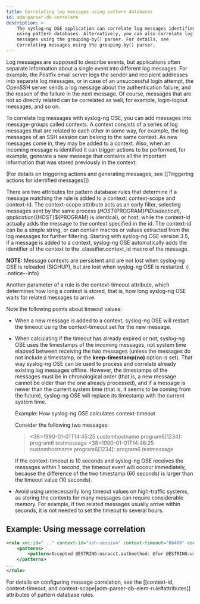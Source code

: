 ```yaml
---
title: Correlating log messages using pattern databases
id: adm-parser-db-correlate
description: >-
    The syslog-ng OSE application can correlate log messages identified
    using pattern databases. Alternatively, you can also correlate log 
    messages using the grouping-by() parser. For details, see 
    Correlating messages using the grouping-by() parser.
---
```


Log messages are supposed to describe events, but applications often
separate information about a single event into different log messages.
For example, the Postfix email server logs the sender and recipient
addresses into separate log messages, or in case of an unsuccessful
login attempt, the OpenSSH server sends a log message about the
authentication failure, and the reason of the failure in the next
message. Of course, messages that are not so directly related can be
correlated as well, for example, login-logout messages, and so on.

To correlate log messages with syslog-ng OSE, you can add messages into
message-groups called contexts. A context consists of a series of log
messages that are related to each other in some way, for example, the
log messages of an SSH session can belong to the same context. As new
messages come in, they may be added to a context. Also, when an incoming
message is identified it can trigger actions to be performed, for
example, generate a new message that contains all the important
information that was stored previously in the context.

(For details on triggering actions and generating messages, see
[[Triggering actions for identified messages]])

There are two attributes for pattern database rules that determine if a
message matching the rule is added to a context: context-scope and
context-id. The context-scope attribute acts as an early filter,
selecting messages sent by the same process (${HOST}${PROGRAM}${PID}
is identical), application (${HOST}${PROGRAM} is identical), or host,
while the context-id actually adds the message to the context specified
in the id. The context-id can be a simple string, or can contain macros
or values extracted from the log messages for further filtering.
Starting with syslog-ng OSE version 3.5, if a message is added to a
context, syslog-ng OSE automatically adds the identifier of the context
to the .classifier.context\_id macro of the message.

**NOTE:** Message contexts are persistent and are not lost when syslog-ng
OSE is reloaded (SIGHUP), but are lost when syslog-ng OSE is restarted.
{: .notice--info}

Another parameter of a rule is the context-timeout attribute, which
determines how long a context is stored, that is, how long syslog-ng OSE
waits for related messages to arrive.

Note the following points about timeout values:

- When a new message is added to a context, syslog-ng OSE will restart
    the timeout using the context-timeout set for the new message.

- When calculating if the timeout has already expired or not,
    syslog-ng OSE uses the timestamps of the incoming messages, not
    system time elapsed between receiving the two messages (unless the
    messages do not include a timestamp, or the **keep-timestamp(no)**
    option is set). That way syslog-ng OSE can be used to process and
    correlate already existing log messages offline. However, the
    timestamps of the messages must be in chronological order (that is,
    a new message cannot be older than the one already processed), and
    if a message is newer than the current system time (that is, it
    seems to be coming from the future), syslog-ng OSE will replace its
    timestamp with the current system time.

    Example: How syslog-ng OSE calculates context-timeout

    Consider the following two messages:

    ><38>1990-01-01T14:45:25 customhostname program6[1234]: program6 testmessage
    ><38>1990-01-01T14:46:25 customhostname program6[1234]: program6 testmessage

    If the context-timeout is 10 seconds and syslog-ng OSE receives the
    messages within 1 second, the timeout event will occour immediately,
    because the difference of the two timestamp (60 seconds) is larger
    than the timeout value (10 seconds).

- Avoid using unnecessarily long timeout values on high-traffic
    systems, as storing the contexts for many messages can require
    considerable memory. For example, if two related messages usually
    arrive within seconds, it is not needed to set the timeout to
    several hours.

## Example: Using message correlation

```xml
<rule xml:id="..." context-id="ssh-session" context-timeout="86400" context-scope="process">
    <patterns>
        <pattern>Accepted @ESTRING:usracct.authmethod: @for @ESTRING:usracct.username: @from @ESTRING:usracct.device: @port @ESTRING:: @@ANYSTRING:usracct.service@</pattern>
    </patterns>
...
</rule>
```

For details on configuring message correlation, see the
[[context-id, context-timeout, and context-scope|adm-parser-db-elem-rule#attributes]]
attributes of pattern database rules.
